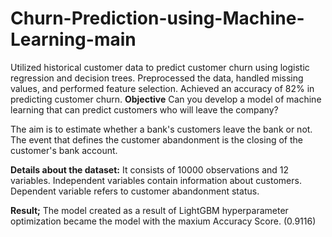 # Churn-Prediction-using-Machine-Learning-main
Utilized historical customer data to predict customer churn using logistic regression and decision trees. Preprocessed the data, handled missing values, and performed feature selection. Achieved an accuracy of 82% in predicting customer churn.
**Objective**
Can you develop a model of machine learning that can predict customers who will leave the company?

The aim is to estimate whether a bank's customers leave the bank or not. The event that defines the customer abandonment is the closing of the customer's bank account.

**Details about the dataset:**
It consists of 10000 observations and 12 variables. Independent variables contain information about customers. Dependent variable refers to customer abandonment status.

**Result;**
The model created as a result of LightGBM hyperparameter optimization became the model with the maxium Accuracy Score. (0.9116)

